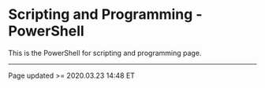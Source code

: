 # Scripting and Programming - PowerShell

This is the PowerShell for scripting and programming page.

<hr class="tight"><p class="timestamp">Page updated >= 2020.03.23 14:48 ET</p>
